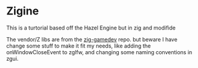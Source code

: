 # Zigine
This is a turtorial based off the Hazel Engine but in zig and modifide 

The vendor/Z libs are from the [zig-gamedev](https://github.com/zig-gamedev/zig-gamedev) repo. but beware I have change some stuff to make it
fit my needs, like adding the onWindowCloseEvent to zglfw, and changing some naming conventions in zgui.
